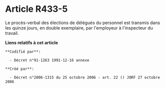 # Article R433-5

Le procès-verbal des élections de délégués du personnel est transmis dans les quinze jours, en double exemplaire, par
l'employeur à l'inspecteur du travail.

**Liens relatifs à cet article**

	**Codifié par**:

	  - Décret n°91-1263 1991-12-16 annexe

	**Créé par**:

	  - Décret n°2006-1315 du 25 octobre 2006 - art. 22 () JORF 27 octobre 2006
